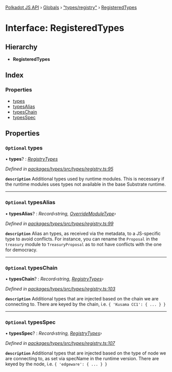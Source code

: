 [Polkadot JS API](../README.md) › [Globals](../globals.md) › ["types/registry"](../modules/_types_registry_.md) › [RegisteredTypes](_types_registry_.registeredtypes.md)

# Interface: RegisteredTypes

## Hierarchy

* **RegisteredTypes**

## Index

### Properties

* [types](_types_registry_.registeredtypes.md#optional-types)
* [typesAlias](_types_registry_.registeredtypes.md#optional-typesalias)
* [typesChain](_types_registry_.registeredtypes.md#optional-typeschain)
* [typesSpec](_types_registry_.registeredtypes.md#optional-typesspec)

## Properties

### `Optional` types

• **types**? : *[RegistryTypes](../modules/_types_registry_.md#registrytypes)*

*Defined in [packages/types/src/types/registry.ts:95](https://github.com/polkadot-js/api/blob/f1b6268784/packages/types/src/types/registry.ts#L95)*

**`description`** Additional types used by runtime modules. This is necessary if the runtime modules
uses types not available in the base Substrate runtime.

___

### `Optional` typesAlias

• **typesAlias**? : *Record‹string, [OverrideModuleType](../modules/_types_registry_.md#overridemoduletype)›*

*Defined in [packages/types/src/types/registry.ts:99](https://github.com/polkadot-js/api/blob/f1b6268784/packages/types/src/types/registry.ts#L99)*

**`description`** Alias an types, as received via the metadata, to a JS-specific type to avoid conflicts. For instance, you can rename the `Proposal` in the `treasury` module to `TreasuryProposal` as to not have conflicts with the one for democracy.

___

### `Optional` typesChain

• **typesChain**? : *Record‹string, [RegistryTypes](../modules/_types_registry_.md#registrytypes)›*

*Defined in [packages/types/src/types/registry.ts:103](https://github.com/polkadot-js/api/blob/f1b6268784/packages/types/src/types/registry.ts#L103)*

**`description`** Additional types that are injected based on the chain we are connecting to. There are keyed by the chain, i.e. `{ 'Kusama CC1': { ... } }`

___

### `Optional` typesSpec

• **typesSpec**? : *Record‹string, [RegistryTypes](../modules/_types_registry_.md#registrytypes)›*

*Defined in [packages/types/src/types/registry.ts:107](https://github.com/polkadot-js/api/blob/f1b6268784/packages/types/src/types/registry.ts#L107)*

**`description`** Additional types that are injected based on the type of node we are connecting to, as set via specName in the runtime version. There are keyed by the node, i.e. `{ 'edgeware': { ... } }`
